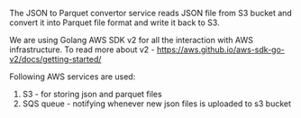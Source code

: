 The JSON to Parquet convertor service reads JSON file from S3 bucket and convert it into Parquet file format and write it back to S3.

We are using Golang AWS SDK v2 for all the interaction with AWS infrastructure.
To read more about v2 - https://aws.github.io/aws-sdk-go-v2/docs/getting-started/

Following AWS services are used:
1. S3 - for storing json and parquet files
2. SQS queue - notifying whenever new json files is uploaded to s3 bucket